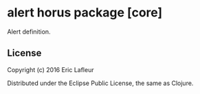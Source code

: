 # alert horus package [core]

Alert definition.

## License

Copyright (c) 2016 Eric Lafleur

Distributed under the Eclipse Public License, the same as Clojure.
